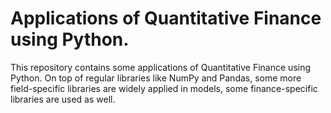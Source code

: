# Applications of Quantitative Finance using Python. 
This repository contains some applications of Quantitative Finance using Python. On top of regular libraries like NumPy and Pandas, some more field-specific libraries are widely applied in models, some finance-specific libraries are used as well.
